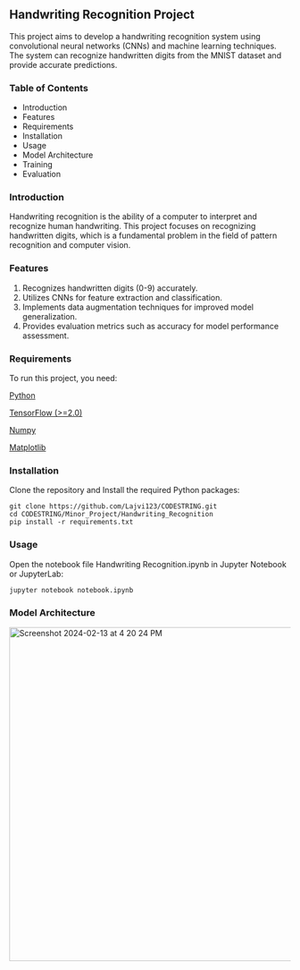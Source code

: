 ## Handwriting Recognition Project 
This project aims to develop a handwriting recognition system using convolutional neural networks (CNNs) and machine learning techniques. The system can recognize handwritten digits from the MNIST dataset and provide accurate predictions.

### Table of Contents 
* Introduction
* Features
* Requirements
* Installation
* Usage
* Model Architecture
* Training
* Evaluation

### Introduction
Handwriting recognition is the ability of a computer to interpret and recognize human handwriting. This project focuses on recognizing handwritten digits, which is a fundamental problem in the field of pattern recognition and computer vision.

### Features
1. Recognizes handwritten digits (0-9) accurately.
2. Utilizes CNNs for feature extraction and classification.
3. Implements data augmentation techniques for improved model generalization.
4. Provides evaluation metrics such as accuracy for model performance assessment.

### Requirements
To run this project, you need:

[Python](https://www.python.org/downloads/)

[TensorFlow (>=2.0)](https://pypi.org/project/tensorflow/)

[Numpy](https://numpy.org/install/)

[Matplotlib](https://matplotlib.org/)

### Installation
Clone the repository and Install the required Python packages:
```
git clone https://github.com/Lajvi123/CODESTRING.git
cd CODESTRING/Minor_Project/Handwriting_Recognition
pip install -r requirements.txt
```
### Usage 
Open the notebook file Handwriting Recognition.ipynb in Jupyter Notebook or JupyterLab:
```
jupyter notebook notebook.ipynb
```

### Model Architecture 
<img width="597" alt="Screenshot 2024-02-13 at 4 20 24 PM" src="https://github.com/Lajvi123/CODESTRING/assets/142981262/2816e84b-6d51-4acf-8c8e-8b5922911693">

